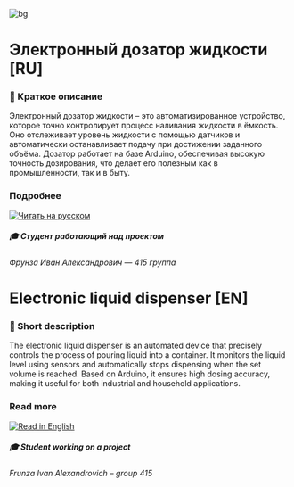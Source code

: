 <!-- Начало README.md файла (RU версия) -->
![bg](https://github.com/love-angelll/Flowmatic/blob/main/img/bgg.png )

# Электронный дозатор жидкости [RU]

### 📃 Краткое описание

Электронный дозатор жидкости – это автоматизированное устройство, которое точно контролирует процесс наливания жидкости в ёмкость. Оно отслеживает уровень жидкости с помощью датчиков и автоматически останавливает подачу при достижении заданного объёма. Дозатор работает на базе Arduino, обеспечивая высокую точность дозирования, что делает его полезным как в промышленности, так и в быту.

### Подробнее 

[![Читать на русском](https://img.shields.io/badge/Читать-на_русском-blue?style=for-the-badge)](https://github.com/love-angelll/Electronic-Liquid-Dispenser/blob/main/README-RU.md)  

##### 🎓 Студент работающий над проектом

###### Фрунза Иван Александрович — 415 группа



# Electronic liquid dispenser [EN]

### 📃 Short description

The electronic liquid dispenser is an automated device that precisely controls the process of pouring liquid into a container. It monitors the liquid level using sensors and automatically stops dispensing when the set volume is reached. Based on Arduino, it ensures high dosing accuracy, making it useful for both industrial and household applications.

### Read more  

[![Read in English](https://img.shields.io/badge/Read-in_English-blue?style=for-the-badge)](https://github.com/love-angelll/Electronic-Liquid-Dispenser/blob/main/README-EN.md)

##### 🎓 Student working on a project

###### Frunza Ivan Alexandrovich – group 415 


